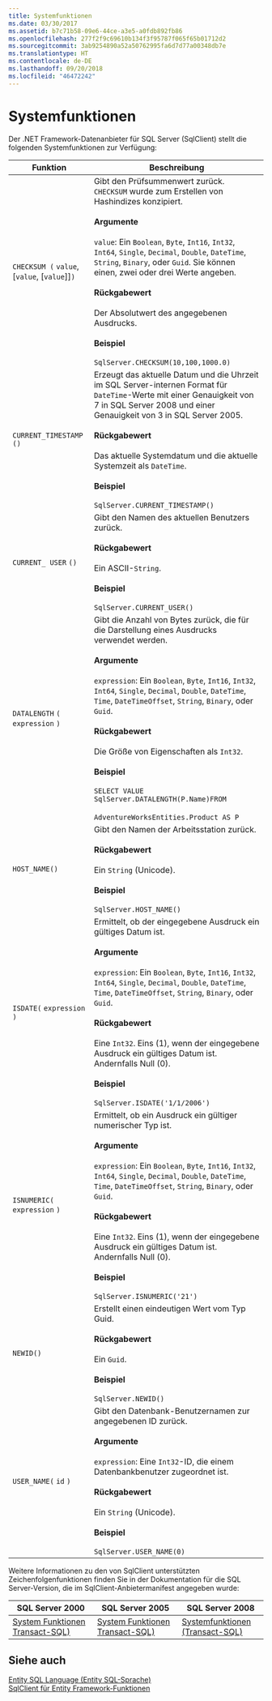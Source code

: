 ```yaml
---
title: Systemfunktionen
ms.date: 03/30/2017
ms.assetid: b7c71b58-09e6-44ce-a3e5-a0fdb892fb86
ms.openlocfilehash: 277f2f9c69610b134f3f95787f065f65b01712d2
ms.sourcegitcommit: 3ab9254890a52a50762995fa6d7d77a00348db7e
ms.translationtype: HT
ms.contentlocale: de-DE
ms.lasthandoff: 09/20/2018
ms.locfileid: "46472242"
---
```

# <a name="system-functions"></a>Systemfunktionen
Der .NET Framework-Datenanbieter für SQL Server (SqlClient) stellt die folgenden Systemfunktionen zur Verfügung:  
  
|Funktion|Beschreibung|  
|--------------|-----------------|  
|`CHECKSUM (` `value`, [`value`, [`value`]]`)`|Gibt den Prüfsummenwert zurück. `CHECKSUM` wurde zum Erstellen von Hashindizes konzipiert.<br /><br /> **Argumente**<br /><br /> `value`: Ein `Boolean`, `Byte`, `Int16`, `Int32`, `Int64`, `Single`, `Decimal`, `Double`, `DateTime`, `String`, `Binary`, oder `Guid`. Sie können einen, zwei oder drei Werte angeben.<br /><br /> **Rückgabewert**<br /><br /> Der Absolutwert des angegebenen Ausdrucks.<br /><br /> **Beispiel**<br /><br /> `SqlServer.CHECKSUM(10,100,1000.0)`|  
|`CURRENT_TIMESTAMP ()`|Erzeugt das aktuelle Datum und die Uhrzeit im SQL Server-internen Format für `DateTime`-Werte mit einer Genauigkeit von 7 in SQL Server 2008 und einer Genauigkeit von 3 in SQL Server 2005.<br /><br /> **Rückgabewert**<br /><br /> Das aktuelle Systemdatum und die aktuelle Systemzeit als `DateTime`.<br /><br /> **Beispiel**<br /><br /> `SqlServer.CURRENT_TIMESTAMP()`|  
|`CURRENT_ USER` `()`|Gibt den Namen des aktuellen Benutzers zurück.<br /><br /> **Rückgabewert**<br /><br /> Ein ASCII-`String`.<br /><br /> **Beispiel**<br /><br /> `SqlServer.CURRENT_USER()`|  
|`DATALENGTH` `(` `expression` `)`|Gibt die Anzahl von Bytes zurück, die für die Darstellung eines Ausdrucks verwendet werden.<br /><br /> **Argumente**<br /><br /> `expression`: Ein `Boolean`, `Byte`, `Int16`, `Int32`, `Int64`, `Single`, `Decimal`, `Double`, `DateTime`, `Time`, `DateTimeOffset`, `String`, `Binary`, oder `Guid`.<br /><br /> **Rückgabewert**<br /><br /> Die Größe von Eigenschaften als `Int32`.<br /><br /> **Beispiel**<br /><br /> `SELECT VALUE SqlServer.DATALENGTH(P.Name)FROM`<br /><br /> `AdventureWorksEntities.Product AS P`|  
|`HOST_NAME()`|Gibt den Namen der Arbeitsstation zurück.<br /><br /> **Rückgabewert**<br /><br /> Ein `String` (Unicode).<br /><br /> **Beispiel**<br /><br /> `SqlServer.HOST_NAME()`|  
|`ISDATE(` `expression` `)`|Ermittelt, ob der eingegebene Ausdruck ein gültiges Datum ist.<br /><br /> **Argumente**<br /><br /> `expression`: Ein `Boolean`, `Byte`, `Int16`, `Int32`, `Int64`, `Single`, `Decimal`, `Double`, `DateTime`, `Time`, `DateTimeOffset`, `String`, `Binary`, oder `Guid`.<br /><br /> **Rückgabewert**<br /><br /> Eine `Int32`. Eins (1), wenn der eingegebene Ausdruck ein gültiges Datum ist. Andernfalls Null (0).<br /><br /> **Beispiel**<br /><br /> `SqlServer.ISDATE('1/1/2006')`|  
|`ISNUMERIC(` `expression` `)`|Ermittelt, ob ein Ausdruck ein gültiger numerischer Typ ist.<br /><br /> **Argumente**<br /><br /> `expression`: Ein `Boolean`, `Byte`, `Int16`, `Int32`, `Int64`, `Single`, `Decimal`, `Double`, `DateTime`, `Time`, `DateTimeOffset`, `String`, `Binary`, oder `Guid`.<br /><br /> **Rückgabewert**<br /><br /> Eine `Int32`. Eins (1), wenn der eingegebene Ausdruck ein gültiges Datum ist. Andernfalls Null (0).<br /><br /> **Beispiel**<br /><br /> `SqlServer.ISNUMERIC('21')`|  
|`NEWID()`|Erstellt einen eindeutigen Wert vom Typ Guid.<br /><br /> **Rückgabewert**<br /><br /> Ein `Guid`.<br /><br /> **Beispiel**<br /><br /> `SqlServer.NEWID()`|  
|`USER_NAME(` `id` `)`|Gibt den Datenbank-Benutzernamen zur angegebenen ID zurück.<br /><br /> **Argumente**<br /><br /> `expression`: Eine `Int32`-ID, die einem Datenbankbenutzer zugeordnet ist.<br /><br /> **Rückgabewert**<br /><br /> Ein `String` (Unicode).<br /><br /> **Beispiel**<br /><br /> `SqlServer.USER_NAME(0)`|  
  
 Weitere Informationen zu den von SqlClient unterstützten Zeichenfolgenfunktionen finden Sie in der Dokumentation für die SQL Server-Version, die im SqlClient-Anbietermanifest angegeben wurde:  
  
|SQL Server 2000|SQL Server 2005|SQL Server 2008|  
|---------------------|---------------------|---------------------|  
|[System Funktionen Transact-SQL)](https://go.microsoft.com/fwlink/?LinkId=115918)|[System Funktionen Transact-SQL)](https://go.microsoft.com/fwlink/?LinkId=115917)|[Systemfunktionen (Transact-SQL)](https://go.microsoft.com/fwlink/?LinkId=115919)|  
  
## <a name="see-also"></a>Siehe auch  
 [Entity SQL Language (Entity SQL-Sprache)](../../../../../docs/framework/data/adonet/ef/language-reference/entity-sql-language.md)  
 [SqlClient für Entity Framework-Funktionen](../../../../../docs/framework/data/adonet/ef/sqlclient-for-ef-functions.md)
